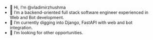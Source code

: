 - 👋 Hi, I’m @vladimirzhushma
- 👀 I’m a backend-oriented full stack software engineer experienced in Web and Bot development.
- 🌱 I’m currently digging into Django, FastAPI with web and bot integration.
- 💞️ I’m looking for other opportunities.

<!---
vladimirzhushma/vladimirzhushma is a ✨ special ✨ repository because its `README.md` (this file) appears on your GitHub profile.
You can click the Preview link to take a look at your changes.
--->
